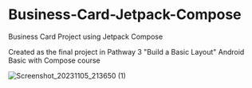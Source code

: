 # Business-Card-Jetpack-Compose
Business Card Project using Jetpack Compose

Created as the final project in Pathway 3 "Build a Basic Layout" Android Basic with Compose course

![Screenshot_20231105_213650 (1)](https://github.com/pomegranata/Business-Card-Jetpack-Compose/assets/114458716/1ccea469-b268-4ebe-aecb-1d55a49c268c)

